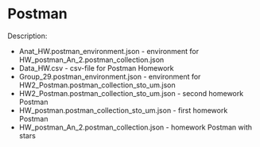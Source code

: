 # Postman

Description:

- Anat_HW.postman_environment.json - environment for HW_postman_An_2.postman_collection.json
- Data_HW.csv - csv-file for Postman Homework
- Group_29.postman_environment.json - environment for HW2_Postman.postman_collection_sto_um.json
- HW2_Postman.postman_collection_sto_um.json - second homework Postman
- HW_postman.postman_collection_sto_um.json - first homework Postman
- HW_postman_An_2.postman_collection.json - homework Postman with stars
